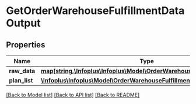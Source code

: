 # GetOrderWarehouseFulfillmentDataOutput

## Properties
Name | Type | Description | Notes
------------ | ------------- | ------------- | -------------
**raw_data** | [**map[string,\Infoplus\Infoplus\Model\OrderWarehouseFulfillmentRawData]**](OrderWarehouseFulfillmentRawData.md) |  | 
**plan_list** | [**\Infoplus\Infoplus\Model\OrderWarehouseFulfillmentPlan[]**](OrderWarehouseFulfillmentPlan.md) |  | 

[[Back to Model list]](../README.md#documentation-for-models) [[Back to API list]](../README.md#documentation-for-api-endpoints) [[Back to README]](../README.md)


